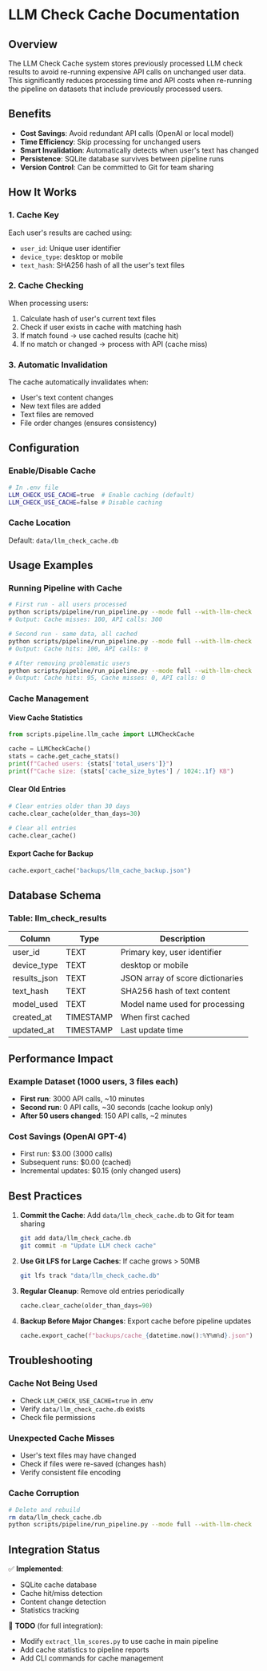 # LLM Check Cache Documentation

## Overview

The LLM Check Cache system stores previously processed LLM check results to avoid re-running expensive API calls on unchanged user data. This significantly reduces processing time and API costs when re-running the pipeline on datasets that include previously processed users.

## Benefits

- **Cost Savings**: Avoid redundant API calls (OpenAI or local model)
- **Time Efficiency**: Skip processing for unchanged users
- **Smart Invalidation**: Automatically detects when user's text has changed
- **Persistence**: SQLite database survives between pipeline runs
- **Version Control**: Can be committed to Git for team sharing

## How It Works

### 1. Cache Key
Each user's results are cached using:
- `user_id`: Unique user identifier
- `device_type`: desktop or mobile
- `text_hash`: SHA256 hash of all the user's text files

### 2. Cache Checking
When processing users:
1. Calculate hash of user's current text files
2. Check if user exists in cache with matching hash
3. If match found → use cached results (cache hit)
4. If no match or changed → process with API (cache miss)

### 3. Automatic Invalidation
The cache automatically invalidates when:
- User's text content changes
- New text files are added
- Text files are removed
- File order changes (ensures consistency)

## Configuration

### Enable/Disable Cache
```bash
# In .env file
LLM_CHECK_USE_CACHE=true  # Enable caching (default)
LLM_CHECK_USE_CACHE=false # Disable caching
```

### Cache Location
Default: `data/llm_check_cache.db`

## Usage Examples

### Running Pipeline with Cache
```bash
# First run - all users processed
python scripts/pipeline/run_pipeline.py --mode full --with-llm-check
# Output: Cache misses: 100, API calls: 300

# Second run - same data, all cached
python scripts/pipeline/run_pipeline.py --mode full --with-llm-check
# Output: Cache hits: 100, API calls: 0

# After removing problematic users
python scripts/pipeline/run_pipeline.py --mode full --with-llm-check
# Output: Cache hits: 95, Cache misses: 0, API calls: 0
```

### Cache Management

#### View Cache Statistics
```python
from scripts.pipeline.llm_cache import LLMCheckCache

cache = LLMCheckCache()
stats = cache.get_cache_stats()
print(f"Cached users: {stats['total_users']}")
print(f"Cache size: {stats['cache_size_bytes'] / 1024:.1f} KB")
```

#### Clear Old Entries
```python
# Clear entries older than 30 days
cache.clear_cache(older_than_days=30)

# Clear all entries
cache.clear_cache()
```

#### Export Cache for Backup
```python
cache.export_cache("backups/llm_cache_backup.json")
```

## Database Schema

### Table: llm_check_results
| Column | Type | Description |
|--------|------|-------------|
| user_id | TEXT | Primary key, user identifier |
| device_type | TEXT | desktop or mobile |
| results_json | TEXT | JSON array of score dictionaries |
| text_hash | TEXT | SHA256 hash of text content |
| model_used | TEXT | Model name used for processing |
| created_at | TIMESTAMP | When first cached |
| updated_at | TIMESTAMP | Last update time |

## Performance Impact

### Example Dataset (1000 users, 3 files each)
- **First run**: 3000 API calls, ~10 minutes
- **Second run**: 0 API calls, ~30 seconds (cache lookup only)
- **After 50 users changed**: 150 API calls, ~2 minutes

### Cost Savings (OpenAI GPT-4)
- First run: $3.00 (3000 calls)
- Subsequent runs: $0.00 (cached)
- Incremental updates: $0.15 (only changed users)

## Best Practices

1. **Commit the Cache**: Add `data/llm_check_cache.db` to Git for team sharing
   ```bash
   git add data/llm_check_cache.db
   git commit -m "Update LLM check cache"
   ```

2. **Use Git LFS for Large Caches**: If cache grows > 50MB
   ```bash
   git lfs track "data/llm_check_cache.db"
   ```

3. **Regular Cleanup**: Remove old entries periodically
   ```python
   cache.clear_cache(older_than_days=90)
   ```

4. **Backup Before Major Changes**: Export cache before pipeline updates
   ```python
   cache.export_cache(f"backups/cache_{datetime.now():%Y%m%d}.json")
   ```

## Troubleshooting

### Cache Not Being Used
- Check `LLM_CHECK_USE_CACHE=true` in .env
- Verify `data/llm_check_cache.db` exists
- Check file permissions

### Unexpected Cache Misses
- User's text files may have changed
- Check if files were re-saved (changes hash)
- Verify consistent file encoding

### Cache Corruption
```bash
# Delete and rebuild
rm data/llm_check_cache.db
python scripts/pipeline/run_pipeline.py --mode full --with-llm-check
```

## Integration Status

✅ **Implemented**:
- SQLite cache database
- Cache hit/miss detection
- Content change detection
- Statistics tracking

🚧 **TODO** (for full integration):
- Modify `extract_llm_scores.py` to use cache in main pipeline
- Add cache statistics to pipeline reports
- Add CLI commands for cache management
